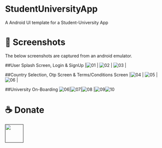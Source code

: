 # StudentUniversityApp

A Android UI template for a Student-University App

# 📸 Screenshots
The below screenshots are captured from an android emulator.

[//]: # (| ![tia1162841216]&#40;https://user-images.githubusercontent.com/29589003/66491484-806a6980-ead2-11e9-9b34-d2069f4dfbb5.png&#41; [YouTube]&#40;https://www.youtube.com/watch?v=koe24A-kybo&#41; . [Code]&#40;food_app/&#41; | | |)

##User Splash Screen, Login & SignUp
|![01](https://user-images.githubusercontent.com/64703334/218111342-17df2df6-13d0-4a13-a7fe-cbc80871a9db.jpeg) | ![02](https://user-images.githubusercontent.com/64703334/218136765-6bf4719b-e0eb-4a5c-9595-752ef9c97eeb.jpeg) | ![03](https://user-images.githubusercontent.com/64703334/218136954-94cea17f-813b-41b4-bb93-b04980a946aa.jpeg) |

##Country Selection, Otp Screen & Terms/Conditions Screen
|![04](https://user-images.githubusercontent.com/64703334/218137350-e9323e37-45ad-4541-8e2d-22d7785d6faf.jpeg) | ![05](https://user-images.githubusercontent.com/64703334/218137432-c453072d-f765-4c23-9ac1-0d587a40581f.jpeg) | ![06](https://user-images.githubusercontent.com/64703334/218137515-ef40199d-7534-4518-ba42-0d388b0e5b84.jpeg) |

##University On-Boarding
![06](https://user-images.githubusercontent.com/64703334/218138050-674614f6-7d58-4ae6-8c86-c9dfedc0b2ac.jpeg)|![07](https://user-images.githubusercontent.com/64703334/218138054-b8e3af02-f154-40a6-a64e-24c5fd1faa4c.jpeg)|![08](https://user-images.githubusercontent.com/64703334/218138056-109bf0d2-7d17-4395-a813-cd6816fd15e6.jpeg)
|![09](https://user-images.githubusercontent.com/64703334/218138060-d003cd0a-10fd-494d-9218-c8de99ccbd8e.jpeg)![10](https://user-images.githubusercontent.com/64703334/218138066-7f09fd6b-cfbc-495a-a738-48941ec50881.jpeg)

# ☕️ Donate
<a href=""><img src="https://cdn.buymeacoffee.com/buttons/v2/default-yellow.png" height="60"></a>